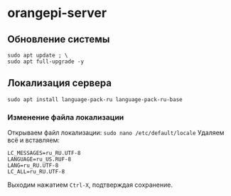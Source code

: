# orangepi-server
## Обновление системы
```
sudo apt update ; \
sudo apt full-upgrade -y
```

## Локализация сервера
```
sudo apt install language-pack-ru language-pack-ru-base
```
### Изменение файла локализации
Открываем файл локализации: `sudo nano /etc/default/locale`
Удаляем всё и вставляем:
```
LC_MESSAGES=ru_RU.UTF-8
LANGUAGE=ru_US.RUF-8
LANG=ru_RU.UTF-8
LC_ALL=ru_RU.UTF-8
```
Выходим нажатием `Ctrl-X`, подтверждая сохранение.
